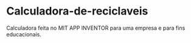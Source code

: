 # Calculadora-de-reciclaveis
Calculadora feita no MIT APP INVENTOR para uma empresa e para fins educacionais.
